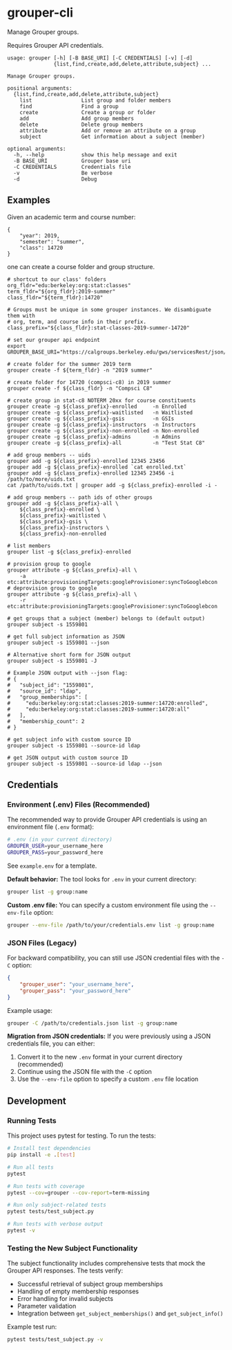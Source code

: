 grouper-cli
=============
Manage Grouper groups.

Requires Grouper API credentials.

```
usage: grouper [-h] [-B BASE_URI] [-C CREDENTIALS] [-v] [-d]
               {list,find,create,add,delete,attribute,subject} ...

Manage Grouper groups.

positional arguments:
  {list,find,create,add,delete,attribute,subject}
    list                List group and folder members
    find                Find a group
    create              Create a group or folder
    add                 Add group members
    delete              Delete group members
    attribute           Add or remove an attribute on a group
    subject             Get information about a subject (member)

optional arguments:
  -h, --help            show this help message and exit
  -B BASE_URI           Grouper base uri
  -C CREDENTIALS        Credentials file
  -v                    Be verbose
  -d                    Debug
```

Examples
--------

Given an academic term and course number:
```
{
    "year": 2019,
    "semester": "summer",
    "class": 14720
}
```
one can create a course folder and group structure.

```
# shortcut to our class' folders
org_fldr="edu:berkeley:org:stat:classes"
term_fldr="${org_fldr}:2019-summer"
class_fldr="${term_fldr}:14720"

# Groups must be unique in some grouper instances. We disambiguate them with
# org, term, and course info in their prefix.
class_prefix="${class_fldr}:stat-classes-2019-summer-14720"

# set our grouper api endpoint
export GROUPER_BASE_URI="https://calgroups.berkeley.edu/gws/servicesRest/json/v2_2_100"

# create folder for the summer 2019 term
grouper create -f ${term_fldr} -n "2019 summer"

# create folder for 14720 (compsci-c8) in 2019 summer
grouper create -f ${class_fldr} -n "Compsci C8"

# create group in stat-c8 NOTERM 20xx for course constituents
grouper create -g ${class_prefix}-enrolled     -n Enrolled
grouper create -g ${class_prefix}-waitlisted   -n Waitlisted
grouper create -g ${class_prefix}-gsis         -n GSIs
grouper create -g ${class_prefix}-instructors  -n Instructors
grouper create -g ${class_prefix}-non-enrolled -n Non-enrolled
grouper create -g ${class_prefix}-admins       -n Admins
grouper create -g ${class_prefix}-all          -n "Test Stat C8"

# add group members -- uids
grouper add -g ${class_prefix}-enrolled 12345 23456
grouper add -g ${class_prefix}-enrolled `cat enrolled.txt`
grouper add -g ${class_prefix}-enrolled 12345 23456 -i /path/to/more/uids.txt
cat /path/to/uids.txt | grouper add -g ${class_prefix}-enrolled -i -

# add group members -- path ids of other groups
grouper add -g ${class_prefix}-all \
	${class_prefix}-enrolled \
	${class_prefix}-waitlisted \
	${class_prefix}-gsis \
	${class_prefix}-instructors \
	${class_prefix}-non-enrolled

# list members
grouper list -g ${class_prefix}-enrolled

# provision group to google
grouper attribute -g ${class_prefix}-all \
	-a etc:attribute:provisioningTargets:googleProvisioner:syncToGooglebcon
# deprovision group to google
grouper attribute -g ${class_prefix}-all \
	-r etc:attribute:provisioningTargets:googleProvisioner:syncToGooglebcon

# get groups that a subject (member) belongs to (default output)
grouper subject -s 1559801

# get full subject information as JSON
grouper subject -s 1559801 --json

# Alternative short form for JSON output
grouper subject -s 1559801 -J

# Example JSON output with --json flag:
# {
#   "subject_id": "1559801",
#   "source_id": "ldap",
#   "group_memberships": [
#     "edu:berkeley:org:stat:classes:2019-summer:14720:enrolled",
#     "edu:berkeley:org:stat:classes:2019-summer:14720:all"
#   ],
#   "membership_count": 2
# }

# get subject info with custom source ID
grouper subject -s 1559801 --source-id ldap

# get JSON output with custom source ID
grouper subject -s 1559801 --source-id ldap --json
```

Credentials
-----------

### Environment (.env) Files (Recommended)

The recommended way to provide Grouper API credentials is using an environment file (`.env` format):

```bash
# .env (in your current directory)
GROUPER_USER=your_username_here
GROUPER_PASS=your_password_here
```

See `example.env` for a template.

**Default behavior:** The tool looks for `.env` in your current directory:
```bash
grouper list -g group:name
```

**Custom .env file:** You can specify a custom environment file using the `--env-file` option:
```bash
grouper --env-file /path/to/your/credentials.env list -g group:name
```

### JSON Files (Legacy)

For backward compatibility, you can still use JSON credential files with the `-C` option:

```json
{
	"grouper_user": "your_username_here",
	"grouper_pass": "your_password_here"
}
```

Example usage:
```bash
grouper -C /path/to/credentials.json list -g group:name
```

**Migration from JSON credentials:** If you were previously using a JSON credentials file, you can either:
1. Convert it to the new `.env` format in your current directory (recommended)
2. Continue using the JSON file with the `-C` option
3. Use the `--env-file` option to specify a custom `.env` file location

Development
-----------

### Running Tests

This project uses pytest for testing. To run the tests:

```bash
# Install test dependencies
pip install -e .[test]

# Run all tests
pytest

# Run tests with coverage
pytest --cov=grouper --cov-report=term-missing

# Run only subject-related tests
pytest tests/test_subject.py

# Run tests with verbose output
pytest -v
```

### Testing the New Subject Functionality

The subject functionality includes comprehensive tests that mock the Grouper API responses. The tests verify:

- Successful retrieval of subject group memberships
- Handling of empty membership responses
- Error handling for invalid subjects
- Parameter validation
- Integration between `get_subject_memberships()` and `get_subject_info()`

Example test run:
```bash
pytest tests/test_subject.py -v
```
